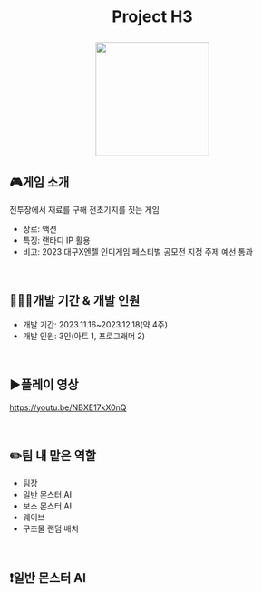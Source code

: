 # <p align="center">Project H3</p>

<p align="center">
<img src="https://github.com/gusdk337/gusdk337/assets/51481890/4b2f76c4-0466-46db-bea5-f289b4430702" width="200">
</p>

## 🎮게임 소개
전투장에서 재료를 구해 전초기지를 짓는 게임 &nbsp;

- 장르: 액션
- 특징: 랜타디 IP 활용
- 비고: 2023 대구X엔젤 인디게임 페스티벌 공모전 지정 주제 예선 통과

&nbsp;

## 👩🏻‍💻개발 기간 & 개발 인원
- 개발 기간: 2023.11.16~2023.12.18(약 4주)
- 개발 인원: 3인(아트 1, 프로그래머 2)

&nbsp;

## ▶️플레이 영상
https://youtu.be/NBXE17kX0nQ

&nbsp;

## ✏️팀 내 맡은 역할
- 팀장
- 일반 몬스터 AI
- 보스 몬스터 AI
- 웨이브
- 구조물 랜덤 배치

&nbsp;

## ❗일반 몬스터 AI

